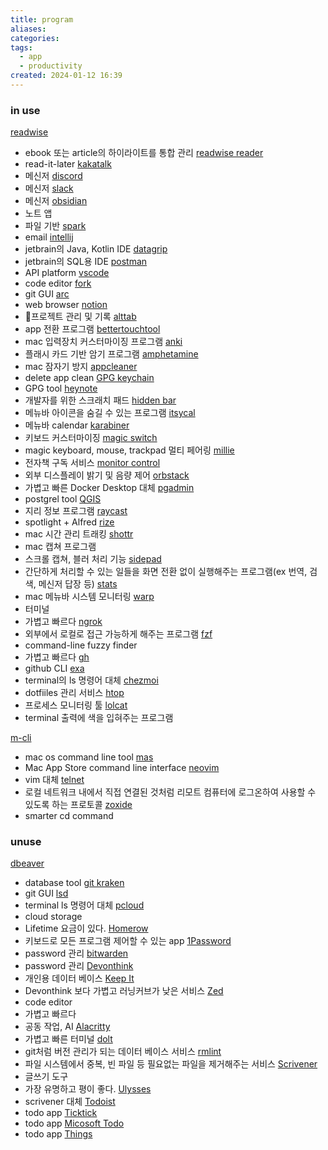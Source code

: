 ```yaml
---
title: program
aliases: 
categories: 
tags:
  - app
  - productivity
created: 2024-01-12 16:39
---
```


### in use

[readwise](https://readwise.io/)
- ebook 또는 article의 하이라이트를 통합 관리
[readwise reader](https://readwise.io/read)
- read-it-later
[kakatalk](https://apps.apple.com/kr/app/kakaotalk/id869223134?mt=12)
- 메신저
[discord](https://discord.com/)
- 메신저
[slack](https://www.google.com/search?q=slack&sourceid=chrome&ie=UTF-8)
- 메신저
[obsidian](https://obsidian.md/)
- 노트 앱
- 파일 기반
[spark](https://sparkmailapp.com/)
- email
[intellij](https://www.jetbrains.com/ko-kr/idea/download/?section=mac)
- jetbrain의 Java, Kotlin IDE
[datagrip](https://www.jetbrains.com/ko-kr/datagrip/)
- jetbrain의 SQL용 IDE
[postman](https://www.postman.com/)
- API platform
[vscode](https://code.visualstudio.com/)
- code editor
[fork](https://git-fork.com/)
- git GUI
[arc](https://arc.net/)
- web browser
[notion](https://www.notion.so/ko-kr)
- 프로젝트 관리 및 기록
[alttab](https://alt-tab-macos.netlify.app/)
- app 전환 프로그램
[bettertouchtool](https://folivora.ai/)
- mac 입력장치 커스터마이징 프로그램
[anki](https://apps.ankiweb.net/)
- 플래시 카드 기반 암기 프로그램
[amphetamine](https://apps.apple.com/kr/app/amphetamine/id937984704?mt=12)
- mac 잠자기 방지
[appcleaner](https://freemacsoft.net/appcleaner/)
- delete app clean
[GPG keychain](https://gpgtools.org/)
- GPG tool
[heynote](https://heynote.com/)
- 개발자를 위한 스크래치 패드
[hidden bar](https://superbits.co/hidden/)
- 메뉴바 아이콘을 숨길 수 있는 프로그램
[itsycal](https://www.mowglii.com/itsycal/)
- 메뉴바 calendar
[karabiner](https://karabiner-elements.pqrs.org/)
- 키보드 커스터마이징
[magic switch](https://www.magic-switch.com/)
- magic keyboard, mouse, trackpad 멀티 페어링
[millie](https://www.millie.co.kr/)
- 전자책 구독 서비스
[monitor control](https://github.com/MonitorControl/MonitorControl)
- 외부 디스플레이 밝기 및 음량 제어
[orbstack](https://orbstack.dev/)
- 가볍고 빠른 Docker Desktop 대체
[pgadmin](https://www.pgadmin.org/)
- postgrel tool
[QGIS](https://qgis.org/ko/site/)
- 지리 정보 프로그램
[raycast](https://www.raycast.com/)
- spotlight + Alfred
[rize](https://rize.io/)
- mac 시간 관리 트래킹
[shottr](https://shottr.cc/)
- mac 캡쳐 프로그램
- 스크롤 캡쳐, 블러 처리 기능
[sidepad](https://slidepad.app/)
- 간단하게 처리할 수 있는 일들을 화면 전환 없이 실행해주는 프로그램(ex 번역, 검색, 메신저 답장 등)
[stats](https://github.com/exelban/stats)
- mac 메뉴바 시스템 모니터링
[warp](https://www.warp.dev/)
- 터미널
- 가볍고 빠르다
[ngrok](https://ngrok.com/)
- 외부에서 로컬로 접근 가능하게 해주는 프로그램
[fzf](https://github.com/junegunn/fzf)
- command-line fuzzy finder
- 가볍고 빠르다
[gh](https://cli.github.com/)
- github CLI
[exa](https://the.exa.website/)
- terminal의 ls 명령어 대체
[chezmoi](https://www.chezmoi.io/)
- dotfiiles 관리 서비스
[htop](https://htop.dev/)
- 프로세스 모니터링 툴
[lolcat]()
- terminal 출력에 색을 입혀주는 프로그램

[m-cli](https://github.com/rgcr/m-cli)
- mac os command line tool
[mas](https://github.com/mas-cli/mas)
- Mac App Store command line interface
[neovim](https://neovim.io/)
- vim 대체
[telnet](https://telnet-online.net/)
- 로컬 네트워크 내에서 직접 연결된 것처럼 리모트 컴퓨터에 로그온하여 사용할 수 있도록 하는 프로토콜
[zoxide](https://github.com/ajeetdsouza/zoxide)
- smarter cd command

### unuse

[dbeaver](https://dbeaver.io/)
- database tool
[git kraken](https://www.gitkraken.com/)
- git GUI
[lsd](https://github.com/lsd-rs/lsd)
- terminal ls 명령어 대체
[pcloud](https://www.pcloud.com/)
- cloud storage
- Lifetime 요금이 있다.
[Homerow](https://www.homerow.app/)
- 키보드로 모든 프로그램 제어할 수 있는 app
[1Password](https://1password.com/ko)
- password 관리
[bitwarden](https://bitwarden.com/)
- password 관리
[Devonthink](https://www.devontechnologies.com/apps/devonthink)
- 개인용 데이터 베이스
[Keep It](https://reinventedsoftware.com/keepit/)
- Devonthink 보다 가볍고 러닝커브가 낮은 서비스
[Zed](https://zed.dev/)
- code editor
- 가볍고 빠르다
- 공동 작업, AI
[Alacritty](https://github.com/alacritty/alacritty)
- 가볍고 빠른 터미널
[dolt](https://www.dolthub.com/)
- git처럼 버전 관리가 되는 데이터 베이스 서비스
[rmlint](https://github.com/sahib/rmlint)
- 파일 시스템에서 중복, 빈 파일 등 필요없는 파일을 제거해주는 서비스
[Scrivener](https://www.literatureandlatte.com/scrivener/overview)
- 글쓰기 도구
- 가장 유명하고 평이 좋다.
[Ulysses](https://ulysses.app/)
- scrivener 대체
[Todoist](https://todoist.com/ko)
- todo app
[Ticktick](https://ticktick.com/)
- todo app
[Micosoft Todo](https://www.microsoft.com/ko-kr/microsoft-365/microsoft-to-do-list-app)
- todo app
[Things](https://culturedcode.com/things/)
